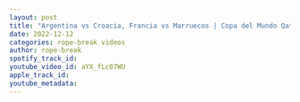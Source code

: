 ```yaml
---
layout: post
title: "Argentina vs Croacia, Francia vs Marruecos | Copa del Mundo Qatar 2022 | La Previa"
date: 2022-12-12
categories: rope-break videos
author: rope-break
spotify_track_id: 
youtube_video_id: aYX_fLc07WU
apple_track_id: 
youtube_metadata: 
---
```

